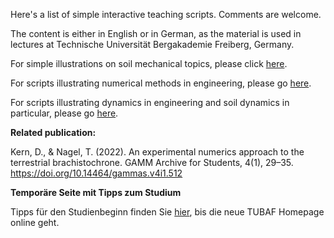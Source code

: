 Here's a list of simple interactive teaching scripts. Comments are welcome.

The content is either in English or in German, as the material is used in lectures at Technische Universität Bergakademie Freiberg, Germany. 

For simple illustrations on soil mechanical topics, please click [here](https://nagelt.github.io/Teaching_Scripts).

For scripts illustrating numerical methods in engineering, please go [here](https://nagelt.github.io/Numerical_Methods_Introduction).

For scripts illustrating dynamics in engineering and soil dynamics in particular, please go [here](https://nagelt.github.io/soil_dynamics).


**Related publication:**

Kern, D., & Nagel, T. (2022). An experimental numerics approach to the terrestrial brachistochrone. GAMM Archive for Students, 4(1), 29–35. https://doi.org/10.14464/gammas.v4i1.512

**Temporäre Seite mit Tipps zum Studium**

Tipps für den Studienbeginn finden Sie [hier](https://nagelt.github.io/studium.md), bis die neue TUBAF Homepage online geht.
